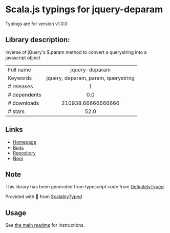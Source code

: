 
# Scala.js typings for jquery-deparam

Typings are for version v1.0.0

## Library description:
Inverse of jQuery's $.param method to convert a querystring into a javascript object

|                    |                 |
| ------------------ | :-------------: |
| Full name          | jquery-deparam |
| Keywords           | jquery, deparam, param, querystring |
| # releases         | 1 |
| # dependents       | 0.0 |
| # downloads        | 210938.66666666666 |
| # stars            | 52.0 |

## Links
- [Homepage](https://github.com/AceMetrix/jquery-deparam#readme)
- [Bugs](https://github.com/AceMetrix/jquery-deparam/issues)
- [Repository](https://github.com/AceMetrix/jquery-deparam)
- [Npm](https://www.npmjs.com/package/jquery-deparam)
    


## Note
This library has been generated from typescript code from [DefinitelyTyped](https://definitelytyped.org).

Provided with :purple_heart: from [ScalablyTyped](https://github.com/oyvindberg/ScalablyTyped)

## Usage
See [the main readme](../../readme.md) for instructions.


